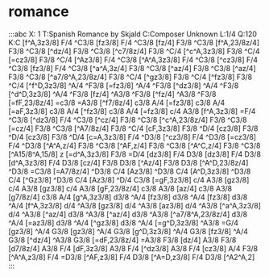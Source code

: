 ---
---

# romance
:::abc
X: 1
T:Spanish Romance by Skjald
C:Composer Unknown
L:1/4
Q:120
K:C
[f^A,3z3/8] F/4 ^C3/8 [fz3/8] F/4 ^C3/8 [fz/4] F3/8 ^C3/8
[f^A,23/8z/4] F3/8 ^C3/8 [^dz/4] F3/8 ^C3/8 [^c7/8z/4] F3/8 ^C/4
[^c^A,3z3/8] F3/8 ^C/4 [=cz3/8] F3/8 ^C/4 [^Az3/8] F/4 ^C3/8
[^A^A,3z3/8] F/4 ^C3/8 [^cz3/8] F/4 ^C3/8 [fz3/8] F/4 ^C3/8
[^a^A,3z/4] F3/8 ^C3/8 [^az/4] F3/8 ^C3/8 [^az/4] F3/8 ^C3/8
[^a7/8^A,23/8z/4] F3/8 ^C/4 [^gz3/8] F3/8 ^C/4 [^fz3/8] F3/8 ^C/4
[^f^D,3z3/8] ^A/4 ^F3/8 [=fz3/8] ^A/4 ^F3/8 [^dz3/8] ^A/4 ^F3/8
[^d^D,3z3/8] ^A/4 ^F3/8 [fz/4] ^A3/8 ^F3/8 [^fz/4] ^A3/8 ^F3/8
[=fF,23/8z/4] =c3/8 =A3/8 [^f7/8z/4] c3/8 A/4 [=fz3/8] c3/8 A/4
[=aF,3z3/8] c3/8 A/4 [^fz3/8] c3/8 A/4 [=fz3/8] c/4 A3/8 [f^A,3z3/8]
=F/4 ^C3/8 [^dz3/8] F/4 ^C3/8 [^cz/4] F3/8 ^C3/8 [^c^A,23/8z/4] F3/8
^C3/8 [=cz/4] F3/8 ^C3/8 [^A7/8z/4] F3/8 ^C/4 [cF,3z3/8] F3/8 ^D/4
[cz3/8] F3/8 ^D/4 [cz3/8] F3/8 ^D/4 [c=A,3z3/8] F/4 ^D3/8 [^cz3/8]
F/4 ^D3/8 [=cz3/8] F/4 ^D3/8 [^A^A,z/4] F3/8 ^C3/8 [^AF,z/4] F3/8
^C3/8 [^A^C,z/4] F3/8 ^C3/8 [^A15/8^A,15/8] z [=d^A,3z3/8] F3/8 =D/4
[dz3/8] F/4 D3/8 [dz3/8] F/4 D3/8 [d^A,3z3/8] F/4 D3/8 [cz/4] F3/8
D3/8 [^Az/4] F3/8 D3/8 [^A^D,23/8z/4] ^D3/8 =C3/8 [=A7/8z/4] ^D3/8
C/4 [Az3/8] ^D3/8 C/4 [A^D,3z3/8] ^D3/8 C/4 [^Gz3/8] ^D3/8 C/4
[Az3/8] ^D/4 C3/8 [=gF,3z3/8] c/4 A3/8 [gz3/8] c/4 A3/8 [gz3/8] c/4
A3/8 [gF,23/8z/4] c3/8 A3/8 [az/4] c3/8 A3/8 [g7/8z/4] c3/8 A/4
[g^A,3z3/8] d3/8 ^A/4 [fz3/8] d3/8 ^A/4 [fz3/8] d3/8 ^A/4 [f^A,3z3/8]
d/4 ^A3/8 [gz3/8] d/4 ^A3/8 [az3/8] d/4 ^A3/8 [^a^A,3z3/8] d/4 ^A3/8
[^az/4] d3/8 ^A3/8 [^az/4] d3/8 ^A3/8 [^a7/8^A,23/8z/4] d3/8 ^A/4
[=az3/8] d3/8 ^A/4 [^gz3/8] d3/8 ^A/4 [=g^D,3z3/8] ^A3/8 =G/4 [gz3/8]
^A/4 G3/8 [gz3/8] ^A/4 G3/8 [g^D,3z3/8] ^A/4 G3/8 [fz3/8] ^A/4 G3/8
[^dz/4] ^A3/8 G3/8 [=dF,23/8z/4] =A3/8 F3/8 [dz/4] A3/8 F3/8
[d7/8z/4] A3/8 F/4 [dF,3z3/8] A3/8 F/4 [^dz3/8] A3/8 F/4 [cz3/8] A/4
F3/8 [^A^A,z3/8] F/4 =D3/8 [^AF,z3/8] F/4 D3/8 [^A=D,z3/8] F/4 D3/8
[^A2^A,2]
:::
